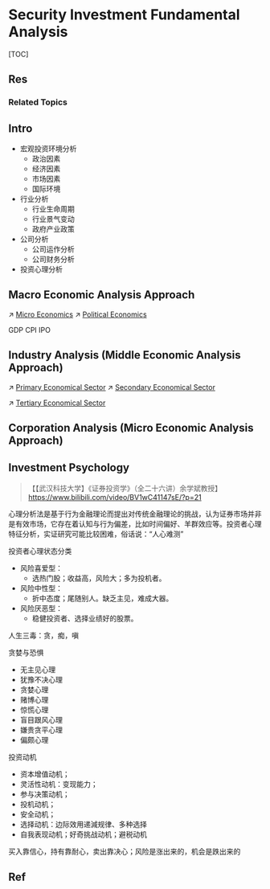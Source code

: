 # Security Investment Fundamental Analysis

[TOC]



## Res
### Related Topics



## Intro
- 宏观投资环境分析
	- 政治因素
	- 经济因素
	- 市场因素
	- 国际环境
- 行业分析
	- 行业生命周期
	- 行业景气变动
	- 政府产业政策
- 公司分析
	- 公司运作分析
	- 公司财务分析
- 投资心理分析



## Macro Economic Analysis Approach
↗ [Micro Economics](../../../Micro%20Economics/Micro%20Economics.md)
↗ [Political Economics](../../../Political%20Economics/Political%20Economics.md)


GDP
CPI
IPO



## Industry Analysis (Middle Economic Analysis Approach)
↗ [Primary Economical Sector](../../../Macro%20Economics/Primary%20Economical%20Sector/Primary%20Economical%20Sector.md)
↗ [Secondary Economical Sector](../../../Macro%20Economics/Secondary%20Economical%20Sector/Secondary%20Economical%20Sector.md)

↗ [Tertiary Economical Sector](../../../Macro%20Economics/Tertiary%20Economical%20Sector/Tertiary%20Economical%20Sector.md)



## Corporation Analysis (Micro Economic Analysis Approach)



## Investment Psychology
>【【武汉科技大学】《证券投资学》（全二十六讲）余学斌教授】 https://www.bilibili.com/video/BV1wC41147sE/?p=21

心理分析法是基于行为金融理论而提出对传统金融理论的挑战，认为证券市场并非是有效市场，它存在着认知与行为偏差，比如时间偏好、羊群效应等。投资者心理特征分析，实证研究可能比较困难，俗话说：“人心难测”

投资者心理状态分类
- 风险喜爱型：
	- 选热门股；收益高，风险大；多为投机者。
- 风险中性型：
	- 折中态度；尾随别人。缺乏主见，难成大器。
- 风险厌恶型：
	- 稳健投资者、选择业绩好的股票。

人生三毒：贪，痴，嗔

贪婪与恐惧

- 无主见心理
- 犹豫不决心理
- 贪婪心理
- 赌博心理
- 惊慌心理
- 盲目跟风心理
- 嫌贵贪平心理
- 偏颇心理

投资动机
- ﻿资本增值动机；
- ﻿灵活性动机：变现能力；
- 参与决策动机；
- ﻿投机动机；  
- ﻿﻿安全动机；
- ﻿选择动机：边际效用递減规律、多种选择
- ﻿自我表现动机；好奇挑战动机；避税动机

买入靠信心，持有靠耐心，卖出靠决心；风险是涨出来的，机会是跌出来的



## Ref
